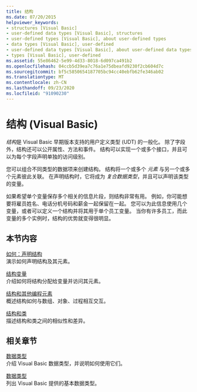 ```yaml
---
title: 结构
ms.date: 07/20/2015
helpviewer_keywords:
- structures [Visual Basic]
- user-defined data types [Visual Basic], structures
- user-defined types [Visual Basic], about user-defined types
- data types [Visual Basic], user-defined
- user-defined data types [Visual Basic], about user-defined data types
- types [Visual Basic], user-defined
ms.assetid: 55e86462-5e99-4d33-8018-6d097ca491b2
ms.openlocfilehash: 04ccb5d39ea7c76a1e75dbeafd9230f2cb604d7c
ms.sourcegitcommit: bf5c5850654187705bc94cc40ebfb62fe346ab02
ms.translationtype: MT
ms.contentlocale: zh-CN
ms.lasthandoff: 09/23/2020
ms.locfileid: "91090230"
---
```

# <a name="structures-visual-basic"></a>结构 (Visual Basic)

*结构*是 Visual Basic 早期版本支持的用户定义类型 (UDT) 的一般化。 除了字段外，结构还可以公开属性、方法和事件。 结构可以实现一个或多个接口，并且可以为每个字段声明单独的访问级别。  
  
 您可以组合不同类型的数据项来创建结构。 结构将一个或多个 *元素* 与另一个或多个元素彼此关联。 在声明结构时，它将成为 *复合数据类型*，并且可以声明该类型的变量。  
  
 如果希望单个变量保存多个相关的信息片段，则结构非常有用。 例如，你可能想要将雇员姓名、电话分机号码和薪金一起保留在一起。 您可以为此信息使用几个变量，或者可以定义一个结构并将其用于单个员工变量。 当你有许多员工，而此变量的多个实例时，结构的优势就变得很明显。  
  
## <a name="in-this-section"></a>本节内容  

 [如何：声明结构](how-to-declare-a-structure.md)  
 演示如何声明结构及其元素。  
  
 [结构变量](structure-variables.md)  
 介绍如何将结构分配给变量并访问其元素。  
  
 [结构和其他编程元素](structures-and-other-programming-elements.md)  
 概述结构如何与数组、对象、过程相互交互。  
  
 [结构和类](structures-and-classes.md)  
 描述结构和类之间的相似性和差异。  
  
## <a name="related-sections"></a>相关章节  

 [数据类型](index.md)  
 介绍 Visual Basic 数据类型，并说明如何使用它们。  
  
 [数据类型](../../../language-reference/data-types/index.md)  
 列出 Visual Basic 提供的基本数据类型。
